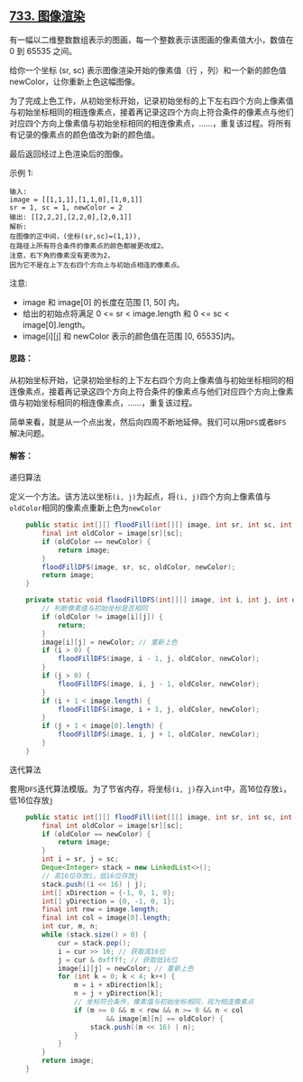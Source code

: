 ## [733. 图像渲染](https://leetcode-cn.com/problems/flood-fill)
有一幅以二维整数数组表示的图画，每一个整数表示该图画的像素值大小，数值在 0 到 65535 之间。

给你一个坐标 (sr, sc) 表示图像渲染开始的像素值（行 ，列）和一个新的颜色值 newColor，让你重新上色这幅图像。

为了完成上色工作，从初始坐标开始，记录初始坐标的上下左右四个方向上像素值与初始坐标相同的相连像素点，接着再记录这四个方向上符合条件的像素点与他们对应四个方向上像素值与初始坐标相同的相连像素点，……，重复该过程。将所有有记录的像素点的颜色值改为新的颜色值。

最后返回经过上色渲染后的图像。

示例 1:
```
输入: 
image = [[1,1,1],[1,1,0],[1,0,1]]
sr = 1, sc = 1, newColor = 2
输出: [[2,2,2],[2,2,0],[2,0,1]]
解析: 
在图像的正中间，(坐标(sr,sc)=(1,1)),
在路径上所有符合条件的像素点的颜色都被更改成2。
注意，右下角的像素没有更改为2，
因为它不是在上下左右四个方向上与初始点相连的像素点。
```
注意:

* image 和 image[0] 的长度在范围 [1, 50] 内。
* 给出的初始点将满足 0 <= sr < image.length 和 0 <= sc < image[0].length。
* image[i][j] 和 newColor 表示的颜色值在范围 [0, 65535]内。

#### 思路：
从初始坐标开始，记录初始坐标的上下左右四个方向上像素值与初始坐标相同的相连像素点，接着再记录这四个方向上符合条件的像素点与他们对应四个方向上像素值与初始坐标相同的相连像素点，……，重复该过程。

简单来看，就是从一个点出发，然后向四周不断地延伸。我们可以用`DFS`或者`BFS`解决问题。

#### 解答：
递归算法

定义一个方法。该方法以坐标`(i, j)`为起点，将`(i, j)`四个方向上像素值与`oldColor`相同的像素点重新上色为`newColor`
```Java
    public static int[][] floodFill(int[][] image, int sr, int sc, int newColor) {
        final int oldColor = image[sr][sc];
        if (oldColor == newColor) {
            return image;
        }
        floodFillDFS(image, sr, sc, oldColor, newColor);
        return image;
    }

    private static void floodFillDFS(int[][] image, int i, int j, int oldColor, int newColor) {
        // 判断像素值与初始坐标是否相同
        if (oldColor != image[i][j]) {
            return;
        }
        image[i][j] = newColor; // 重新上色
        if (i > 0) {
            floodFillDFS(image, i - 1, j, oldColor, newColor);
        }
        if (j > 0) {
            floodFillDFS(image, i, j - 1, oldColor, newColor);
        }
        if (i + 1 < image.length) {
            floodFillDFS(image, i + 1, j, oldColor, newColor);
        }
        if (j + 1 < image[0].length) {
            floodFillDFS(image, i, j + 1, oldColor, newColor);
        }
    }
```

迭代算法

套用`DFS`迭代算法模版。为了节省内存，将坐标`(i, j)`存入`int`中，高16位存放`i`，低16位存放`j`
```Java
    public static int[][] floodFill(int[][] image, int sr, int sc, int newColor) {
        final int oldColor = image[sr][sc];
        if (oldColor == newColor) {
            return image;
        }
        int i = sr, j = sc;
        Deque<Integer> stack = new LinkedList<>();
        // 高16位存放i，低16位存放j
        stack.push((i << 16) | j);
        int[] xDirection = {-1, 0, 1, 0};
        int[] yDirection = {0, -1, 0, 1};
        final int row = image.length;
        final int col = image[0].length;
        int cur, m, n;
        while (stack.size() > 0) {
            cur = stack.pop();
            i = cur >> 16; // 获取高16位
            j = cur & 0xffff; // 获取低16位
            image[i][j] = newColor; // 重新上色
            for (int k = 0; k < 4; k++) {
                m = i + xDirection[k];
                n = j + yDirection[k];
                // 坐标符合条件，像素值与初始坐标相同，视为相连像素点
                if (m >= 0 && m < row && n >= 0 && n < col
                        && image[m][n] == oldColor) {
                    stack.push((m << 16) | n);
                }
            }
        }
        return image;
    }
```